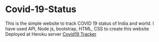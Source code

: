 # Covid-19-Status
This is the simple website to track COVID 19 status of India and world.
I have used API, Node js, bootstrap, HTML, CSS to create this website
Deployed at Heroku server
<a href="https://covid-india-and-world-tracker.herokuapp.com/">Covid19 Tracker</a>

